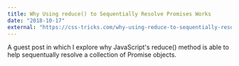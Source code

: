 ```yaml
---
title: Why Using reduce() to Sequentially Resolve Promises Works
date: "2018-10-17"
external: "https://css-tricks.com/why-using-reduce-to-sequentially-resolve-promises-works/"
---
```


A guest post in which I explore why JavaScript's reduce() method is able to help sequentually resolve a collection of Promise objects.
